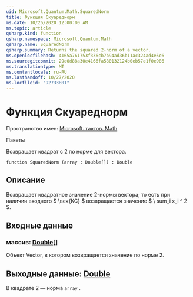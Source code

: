 ```yaml
---
uid: Microsoft.Quantum.Math.SquaredNorm
title: Функция Скуареднорм
ms.date: 10/26/2020 12:00:00 AM
ms.topic: article
qsharp.kind: function
qsharp.namespace: Microsoft.Quantum.Math
qsharp.name: SquaredNorm
qsharp.summary: Returns the squared 2-norm of a vector.
ms.openlocfilehash: 4165a761753f336cb7b94ad36b11ac324ad4e5c6
ms.sourcegitcommit: 29e0d88a30e4166fa580132124b0eb57e1f0e986
ms.translationtype: MT
ms.contentlocale: ru-RU
ms.lasthandoff: 10/27/2020
ms.locfileid: "92733801"
---
```

# <a name="squarednorm-function"></a>Функция Скуареднорм

Пространство имен: [Microsoft. тактов. Math](xref:Microsoft.Quantum.Math)

Пакеты [](https://nuget.org/packages/)


Возвращает квадрат с 2 по норме для вектора.

```qsharp
function SquaredNorm (array : Double[]) : Double
```


## <a name="description"></a>Описание

Возвращает квадратное значение 2-нормы вектора; то есть при наличии входного $ \век{КС} $ возвращается значение $ \ sum_i x_i ^ 2 $.

## <a name="input"></a>Входные данные

### <a name="array--double"></a>массив: [Double](xref:microsoft.quantum.lang-ref.double)[]

Объект Vector, в котором возвращается значение по норме 2.



## <a name="output--double"></a>Выходные данные: [Double](xref:microsoft.quantum.lang-ref.double)

В квадрате 2 — норма `array` .